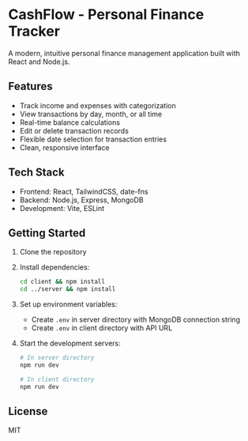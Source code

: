 # CashFlow - Personal Finance Tracker

A modern, intuitive personal finance management application built with React and Node.js.

## Features

- Track income and expenses with categorization
- View transactions by day, month, or all time
- Real-time balance calculations
- Edit or delete transaction records
- Flexible date selection for transaction entries
- Clean, responsive interface

## Tech Stack

- Frontend: React, TailwindCSS, date-fns
- Backend: Node.js, Express, MongoDB
- Development: Vite, ESLint

## Getting Started

1. Clone the repository
2. Install dependencies:
   ```bash
   cd client && npm install
   cd ../server && npm install
   ```
3. Set up environment variables:
   - Create `.env` in server directory with MongoDB connection string
   - Create `.env` in client directory with API URL

4. Start the development servers:
   ```bash
   # In server directory
   npm run dev

   # In client directory
   npm run dev
   ```

## License

MIT 